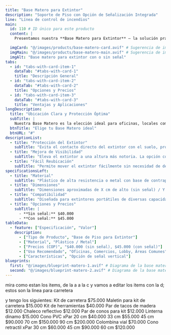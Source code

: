 ```yaml
---
title: "Base Matero para Extintor"
description: "Soporte de Piso con Opción de Señalización Integrada"
line: "Línea de control de incendios"
main:
  id: 110 # ID único para este producto
  content: |
    Presentamos nuestra **Base Matero para Extintor** – la solución práctica y estética para ubicar tu extintor en el suelo de forma visible y segura. Parte de nuestra **Línea de Control de Incendios**, esta base protege el extintor del contacto directo con el piso y ofrece la opción de incluir una señal de seguridad vertical para máxima visibilidad.

  imgCard: "@/images/products/base-matero-card.avif" # Sugerencia de imagen para la tarjeta
  imgMain: "@/images/products/base-matero-main.avif" # Sugerencia de imagen principal
  imgAlt: "Base matero para extintor con o sin señal"
tabs:
  - id: "tabs-with-card-item-1"
    dataTab: "#tabs-with-card-1"
    title: "Descripción General"
  - id: "tabs-with-card-item-2"
    dataTab: "#tabs-with-card-2"
    title: "Opciones y Precios"
  - id: "tabs-with-card-item-3"
    dataTab: "#tabs-with-card-3"
    title: "Ventajas y Aplicaciones"
longDescription:
  title: "Ubicación Clara y Protección Óptima"
  subTitle: |
    Nuestra Base Matero es la elección ideal para oficinas, locales comerciales, conjuntos residenciales o cualquier espacio donde se requiera una ubicación de extintor que combine funcionalidad con estética. Eleva el extintor del suelo, protegiéndolo de la humedad y golpes, y su diseño permite una fácil integración con el entorno. La opción de señal incorporada asegura que el extintor sea siempre fácil de localizar.
  btnTitle: "Elige tu Base Matero ideal"
  btnURL: "#"
descriptionList:
  - title: "Protección del Extintor"
    subTitle: "Evita el contacto directo del extintor con el suelo, protegiéndolo de la humedad, la corrosión y posibles daños."
  - title: "Mejora de Visibilidad"
    subTitle: "Eleva el extintor a una altura más notoria. La opción con señal aumenta drásticamente su visibilidad en emergencias."
  - title: "Fácil Reubicación"
    subTitle: "Permite mover el extintor fácilmente sin necesidad de desinstalarlo de una pared, ofreciendo flexibilidad en la distribución de seguridad."
specificationsLeft:
  - title: "Material"
    subTitle: "Plástico de alta resistencia o metal con base de contrapeso."
  - title: "Dimensiones"
    subTitle: "Dimensiones aproximadas de X cm de alto (sin señal) / Y cm de alto (con señal) x Z cm de base (ej. 70 cm / 120 cm de alto, base de 30 cm)."
  - title: "Compatibilidad"
    subTitle: "Diseñada para extintores portátiles de diversas capacidades (ej. 5 lb, 10 lb, 20 lb)."
  - title: "Opciones y Precios"
    subTitle: |
      - **Sin señal:** $40.000
      - **Con señal:** $45.000
tableData:
  - feature: ["Especificación", "Valor"]
    description:
      - ["Tipo de Producto", "Base de Piso para Extintor"]
      - ["Material", "Plástico / Metal"]
      - ["Precios (COP)", "$40.000 (sin señal), $45.000 (con señal)"]
      - ["Uso Recomendado", "Oficinas, Comercios, Lobby, Áreas Comunes"]
      - ["Características", "Opción de señal vertical"]
blueprints:
  first: "@/images/blueprint-matero-1.avif" # Diagrama de la base matero sin señal
  second: "@/images/blueprint-matero-2.avif" # Diagrama de la base matero con señal
---
```

mira como estan los items, de la a a la c y vamos a editar los items con la d; estos  son la linea para carretera

y tengo los siguientes:
 Kit de carretera $75.000
 Maletin para kit de carretera $15.000
 Kit de herramientas $40.000
 Par de tacos de madera $12.000
 Chaleco reflectivo $12.000
 Par de conos para kit $12.000
 Linterna dinamo $15.000
 Cono PVC xPar 20 cm $40.000 33 cm $55.000 45 cm $90.000 70 cm $150.000 90 cm $200.000
 Colombina vial $70.000
 Cono retractil xPar 30 cm $60.000 45 cm $90.000 60 cm $120.000

